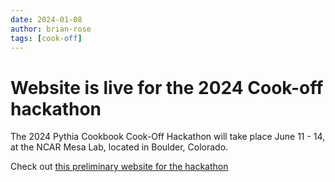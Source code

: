 ```yaml
---
date: 2024-01-08
author: brian-rose
tags: [cook-off]
---
```


# Website is live for the 2024 Cook-off hackathon

The 2024 Pythia Cookbook Cook-Off Hackathon will take place June
11 - 14, at the NCAR Mesa Lab, located in Boulder, Colorado.

Check out [this preliminary website for the hackathon](https://projectpythia.org/pythia-cookoff-2024/)
